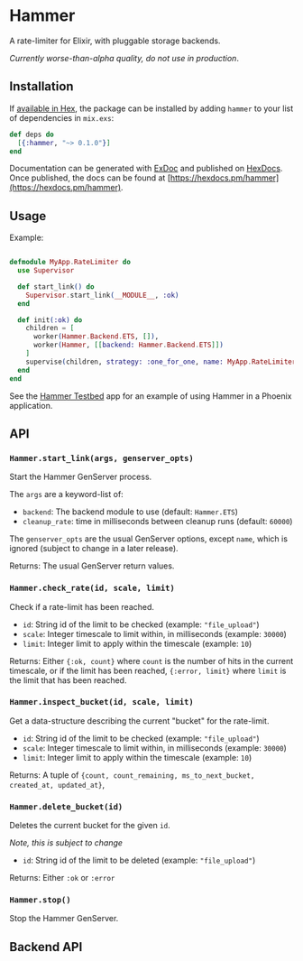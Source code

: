 # Hammer

A rate-limiter for Elixir, with pluggable storage backends.

*Currently worse-than-alpha quality, do not use in production*.

## Installation

If [available in Hex](https://hex.pm/docs/publish), the package can be installed
by adding `hammer` to your list of dependencies in `mix.exs`:

```elixir
def deps do
  [{:hammer, "~> 0.1.0"}]
end
```

Documentation can be generated with [ExDoc](https://github.com/elixir-lang/ex_doc)
and published on [HexDocs](https://hexdocs.pm). Once published, the docs can
be found at [https://hexdocs.pm/hammer](https://hexdocs.pm/hammer).


## Usage

Example:

```elixir

defmodule MyApp.RateLimiter do
  use Supervisor

  def start_link() do
    Supervisor.start_link(__MODULE__, :ok)
  end

  def init(:ok) do
    children = [
      worker(Hammer.Backend.ETS, []),
      worker(Hammer, [[backend: Hammer.Backend.ETS]])
    ]
    supervise(children, strategy: :one_for_one, name: MyApp.RateLimiter)
  end
end

```

See the [Hammer Testbed](https://github.com/ExHammer/hammer-testbed) app for an example of
using Hammer in a Phoenix application.


## API

### `Hammer.start_link(args, genserver_opts)`

Start the Hammer GenServer process.

The `args` are a keyword-list of:

- `backend`: The backend module to use (default: `Hammer.ETS`)
- `cleanup_rate`: time in milliseconds between cleanup runs (default: `60000`)

The `genserver_opts` are the usual GenServer options, except `name`, which is
ignored (subject to change in a later release).

Returns: The usual GenServer return values.


### `Hammer.check_rate(id, scale, limit)`

Check if a rate-limit has been reached.

- `id`: String id of the limit to be checked (example: `"file_upload"`)
- `scale`: Integer timescale to limit within, in milliseconds (example: `30000`)
- `limit`: Integer limit to apply within the timescale (example: `10`)

Returns: Either `{:ok, count}` where `count` is the number of hits in the current timescale,
or if the limit has been reached, `{:error, limit}` where `limit` is the limit that has been reached.


### `Hammer.inspect_bucket(id, scale, limit)`

Get a data-structure describing the current "bucket" for the rate-limit.

- `id`: String id of the limit to be checked (example: `"file_upload"`)
- `scale`: Integer timescale to limit within, in milliseconds (example: `30000`)
- `limit`: Integer limit to apply within the timescale (example: `10`)

Returns: A tuple of `{count, count_remaining, ms_to_next_bucket, created_at, updated_at}`,


### `Hammer.delete_bucket(id)`

Deletes the current bucket for the given `id`.

*Note, this is subject to change*

- `id`: String id of the limit to be deleted (example: `"file_upload"`)

Returns: Either `:ok` or `:error`


### `Hammer.stop()`

Stop the Hammer GenServer.



## Backend API
